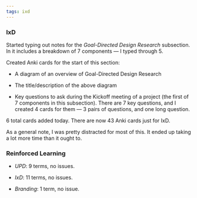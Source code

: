 ```yaml
---
tags: ixd
---
```


### IxD

Started typing out notes for the *Goal-Directed Design Research* subsection. In it includes a breakdown of 7 components — I typed through 5.

Created Anki cards for the start of this section:

* A diagram of an overview of Goal-Directed Design Research

* The title/description of the above diagram

* Key questions to ask during the Kickoff meeting of a project (the first of 7 components in this subsection). There are 7 key questions, and I created 4 cards for them — 3 pairs of questions, and one long question.

6 total cards added today. There are now 43 Anki cards just for IxD.

As a general note, I was pretty distracted for most of this. It ended up taking a lot more time than it ought to.

### Reinforced Learning 

* *UPD*: 9 terms, no issues.

* *IxD*: 11 terms, no issues.

* *Branding*: 1 term, no issue.

